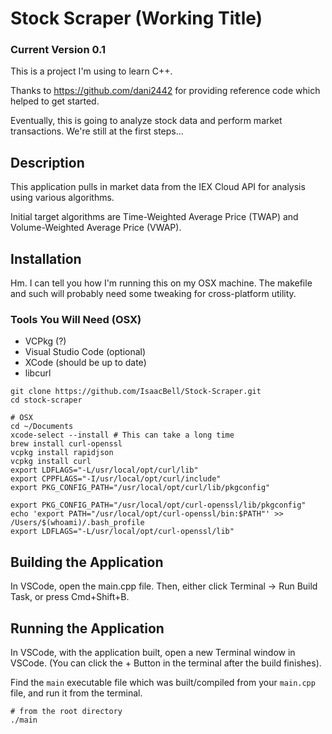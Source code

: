 # Stock Scraper (Working Title)

### Current Version 0.1

This is a project I'm using to learn C++.

Thanks to https://github.com/dani2442 for providing reference code which helped to get started.

Eventually, this is going to analyze stock data and perform market transactions. We're still at the first steps...

## Description

This application pulls in market data from the IEX Cloud API for analysis using various algorithms.

Initial target algorithms are Time-Weighted Average Price (TWAP) and Volume-Weighted Average Price (VWAP).

## Installation

Hm. I can tell you how I'm running this on my OSX machine. The makefile and such will probably need some tweaking for cross-platform utility.

### Tools You Will Need (OSX)

* VCPkg (?)
* Visual Studio Code (optional)
* XCode (should be up to date)
* libcurl

```
git clone https://github.com/IsaacBell/Stock-Scraper.git
cd stock-scraper

# OSX
cd ~/Documents
xcode-select --install # This can take a long time
brew install curl-openssl
vcpkg install rapidjson
vcpkg install curl
export LDFLAGS="-L/usr/local/opt/curl/lib"
export CPPFLAGS="-I/usr/local/opt/curl/include"
export PKG_CONFIG_PATH="/usr/local/opt/curl/lib/pkgconfig"

export PKG_CONFIG_PATH="/usr/local/opt/curl-openssl/lib/pkgconfig"
echo 'export PATH="/usr/local/opt/curl-openssl/bin:$PATH"' >> /Users/$(whoami)/.bash_profile
export LDFLAGS="-L/usr/local/opt/curl-openssl/lib"
```

## Building the Application

In VSCode, open the main.cpp file. Then, either click Terminal -> Run Build Task, or press Cmd+Shift+B.

## Running the Application

In VSCode, with the application built, open a new Terminal window in VSCode. (You can click the + Button in the terminal after the build finishes).

Find the `main` executable file which was built/compiled from your `main.cpp` file, and run it from the terminal.

```
# from the root directory
./main
```
